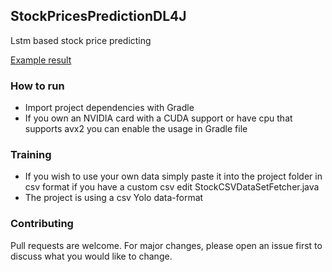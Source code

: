 ## StockPricesPredictionDL4J
Lstm based stock price predicting

[Example result](https://github.com/BadlyDrunkScotsman/StockPricesPredictionDL4J/blob/main/Results.png)

### How to run
* Import project dependencies with Gradle
* If you own an NVIDIA card with a CUDA support or have cpu that supports avx2 you can enable the usage in Gradle file

### Training
* If you wish to use your own data simply paste it into the project folder in csv format if you have a custom csv edit StockCSVDataSetFetcher.java
* The project is using a csv Yolo data-format

### Contributing
Pull requests are welcome. For major changes, please open an issue first to discuss what you would like to change.




